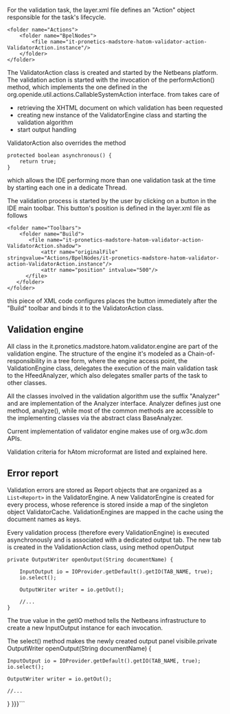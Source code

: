 For the validation task, the layer.xml file defines an "Action" object responsible for the task's lifecycle.

```
<folder name="Actions">
    <folder name="BpelNodes">
        <file name="it-pronetics-madstore-hatom-validator-action-ValidatorAction.instance"/>
    </folder>
</folder>
```

The ValidatorAction class is created and started by the Netbeans platform. The validation action is started with the invocation of the performAction() method, which implements the one defined in the org.openide.util.actions.CallableSystemAction interface. from  takes care of

  * retrieving the XHTML document on which validation has been requested
  * creating new instance of the ValidatorEngine class and starting the validation algorithm
  * start output handling

ValidatorAction also overrides the method

```
protected boolean asynchronous() {
    return true;
}
```

which allows the IDE performing more than one validation task at the time by starting each one in a dedicate Thread.

The validation process is started by the user by clicking on a button in the IDE main toolbar. This button's position is defined in the layer.xml file as follows

```
<folder name="Toolbars">
    <folder name="Build">
       <file name="it-pronetics-madstore-hatom-validator-action-ValidatorAction.shadow">
           <attr name="originalFile" stringvalue="Actions/BpelNodes/it-pronetics-madstore-hatom-validator-action-ValidatorAction.instance"/>
           <attr name="position" intvalue="500"/>
      </file>
   </folder>
</folder>
```

this piece of XML code configures places the button immediately after the "Build" toolbar and binds it to the ValidatorAction class.

## Validation engine ##

All class in the it.pronetics.madstore.hatom.validator.engine are part of the validation engine. The structure of the engine it's modeled as a Chain-of-responsibility in a tree form, where the engine access point, the ValidationEngine class, delegates the execution of the main validation task to the HfeedAnalyzer, which also delegates smaller parts of the task to other classes.

All the classes involved in the validation algorithm use the suffix "Analyzer" and are implementation of the Analyzer interface. Analyzer defines just one method, analyze(), while most of the common methods are accessible to the implementing classes via the abstract class BaseAnalyzer.

Current implementation of validator engine makes use of org.w3c.dom APIs.

Validation criteria for hAtom microformat are listed and explained here.

## Error report ##

Validation errors are stored as Report objects  that are organized as a ` List<Report> `  in the ValidatorEngine. A new ValidatorEngine is created for every process, whose reference is stored inside a map of the singleton object ValidatorCache. ValidationEngines are mapped in the cache using the document names as keys.

Every validation process (therefore every ValidationEngine) is executed asynchronously and is associated with a dedicated output tab. The new tab is created in the ValidationAction class, using method openOutput

```
private OutputWriter openOutput(String documentName) {

    InputOutput io = IOProvider.getDefault().getIO(TAB_NAME, true);
    io.select();

    OutputWriter writer = io.getOut();

    //...
}
```
The true value in the getIO method tells the Netbeans infrastructure to create a new InputOutput instance for each invocation.

The select() method makes the newly created output panel visibile.private OutputWriter openOutput(String documentName) {

    InputOutput io = IOProvider.getDefault().getIO(TAB_NAME, true);
    io.select();

    OutputWriter writer = io.getOut();

    //...
}
}}}```